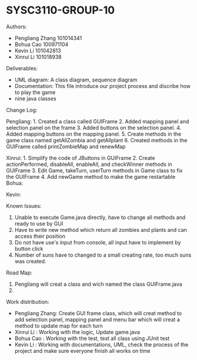 # SYSC3110-GROUP-10
Authors:
  * Pengliang Zhang 101014341
  * Bohua Cao 100971104
  * Kevin Li 101042813
  * Xinrui Li 101018938
  
  
Deliverables:
  * UML diagram: A class diagram, sequence diagram 
  * Documentation: This file introduce our project process and discribe how to play the game
  * nine java classes


Change Log:

  Pengliang:
      1. Created a class called GUIFrame
      2. Added mapping panel and selection panel on the frame
      3. Added buttons on the selection panel.
      4. Added mapping buttons on the mapping panel.
      5. Create methods in the game class named getAllZombia and getAllplant
      6. Created methods in the GUIFrame called printZombieMap and renewMap

  Xinrui:
      1. Simplify the code of JButtons in GUIFrame
      2. Create actionPerformed, disableAll, enableAll, and checkWinner methods in GUIFrame
      3. Edit Game, takeTurn, userTurn methods in Game class to fix the GUIFrame
      4. Add newGame method to make the game restartable
  Bohua:

  Kevin:

Known Issues:

  1. Unable to execute Game.java directly, have to change all methods and ready to use by GUI
  2. Have to write new method which return all zombies and plants and can access their position
  3. Do not have use's input from console, all input have to implement by button click
  4. Number of suns have to changed to a small creating rate, too much suns was created.


Road Map:

  1. Pengliang will creat a class and wich named the class GUIFrame.java
  2. 


Work distribution: 

  * Pengliang Zhang: Create GUI frame class, which will creat method to add selection panel, mapping panel and menu bar which will creat a method to update map for each turn
  * Xinrui Li      : Working with the logic, Update game.java
  * Bohua Cao      : Working with the test, test all class using JUnit test
  * Kevin Li       : Working with documentations, UML, check the process of the project and make sure everyone finish all works on time
                   
 
